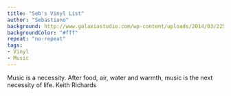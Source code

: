 ```yaml
---
title: "Seb's Vinyl List"
author: "Sebastiano"
background: http://www.galaxiastudio.com/wp-content/uploads/2014/03/2252.jpg
backgroundColor: "#fff"
repeat: "no-repeat"
tags:
- Vinyl
- Music
---
```


Music is a necessity. After food, air, water and warmth, music is the next necessity of life.
<span>Keith Richards</span>